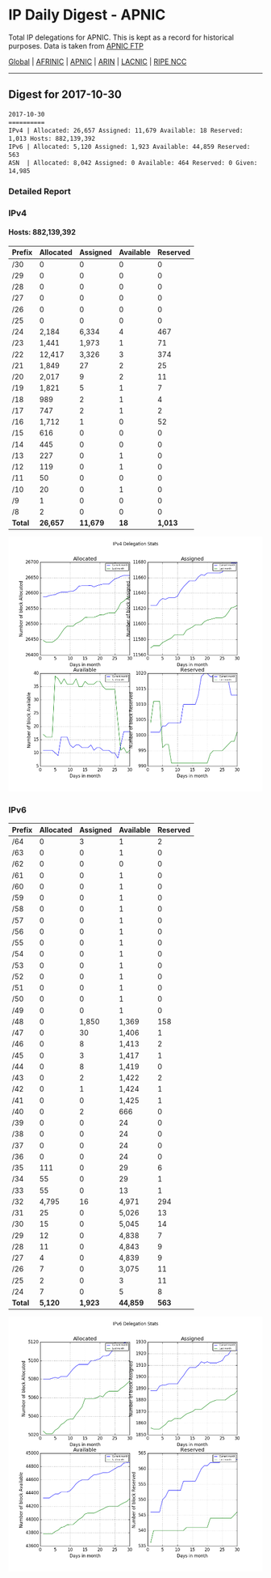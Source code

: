 # IP Daily Digest - APNIC

Total IP delegations for APNIC. This is kept as a record for historical purposes. Data is taken from [APNIC FTP](https://ftp.apnic.net/)

[Global](https://github.com/csmets/IP-Daily-Digest) | [AFRINIC](https://github.com/csmets/IP-Daily-Digest/tree/master/archives/AFRINIC) | [APNIC](https://github.com/csmets/IP-Daily-Digest/tree/master/archives/APNIC) | [ARIN](https://github.com/csmets/IP-Daily-Digest/tree/master/archives/ARIN) | [LACNIC](https://github.com/csmets/IP-Daily-Digest/tree/master/archives/LACNIC) | [RIPE NCC](https://github.com/csmets/IP-Daily-Digest/tree/master/archives/RIPE_NCC)

---

## Digest for 2017-10-30
```
2017-10-30
==========
IPv4 | Allocated: 26,657 Assigned: 11,679 Available: 18 Reserved: 1,013 Hosts: 882,139,392
IPv6 | Allocated: 5,120 Assigned: 1,923 Available: 44,859 Reserved: 563
ASN  | Allocated: 8,042 Assigned: 0 Available: 464 Reserved: 0 Given: 14,985
```

### Detailed Report

### IPv4

#### Hosts: **882,139,392**

| Prefix | Allocated | Assigned | Available | Reserved |
| ----- | ----- | ----- | ----- | ----- |
| /30 | 0 | 0 | 0 | 0 |
| /29 | 0 | 0 | 0 | 0 |
| /28 | 0 | 0 | 0 | 0 |
| /27 | 0 | 0 | 0 | 0 |
| /26 | 0 | 0 | 0 | 0 |
| /25 | 0 | 0 | 0 | 0 |
| /24 | 2,184 | 6,334 | 4 | 467 |
| /23 | 1,441 | 1,973 | 1 | 71 |
| /22 | 12,417 | 3,326 | 3 | 374 |
| /21 | 1,849 | 27 | 2 | 25 |
| /20 | 2,017 | 9 | 2 | 11 |
| /19 | 1,821 | 5 | 1 | 7 |
| /18 | 989 | 2 | 1 | 4 |
| /17 | 747 | 2 | 1 | 2 |
| /16 | 1,712 | 1 | 0 | 52 |
| /15 | 616 | 0 | 0 | 0 |
| /14 | 445 | 0 | 0 | 0 |
| /13 | 227 | 0 | 1 | 0 |
| /12 | 119 | 0 | 1 | 0 |
| /11 | 50 | 0 | 0 | 0 |
| /10 | 20 | 0 | 1 | 0 |
| /9 | 1 | 0 | 0 | 0 |
| /8 | 2 | 0 | 0 | 0 |
| **Total** | **26,657** | **11,679** | **18** | **1,013** |

![ipv4-stats](ipv4-figure.png)

### IPv6

| Prefix | Allocated | Assigned | Available | Reserved |
| ----- | ----- | ----- | ----- | ----- |
| /64 | 0 | 3 | 1 | 2 |
| /63 | 0 | 0 | 1 | 0 |
| /62 | 0 | 0 | 0 | 0 |
| /61 | 0 | 0 | 1 | 0 |
| /60 | 0 | 0 | 1 | 0 |
| /59 | 0 | 0 | 1 | 0 |
| /58 | 0 | 0 | 1 | 0 |
| /57 | 0 | 0 | 1 | 0 |
| /56 | 0 | 0 | 1 | 0 |
| /55 | 0 | 0 | 1 | 0 |
| /54 | 0 | 0 | 1 | 0 |
| /53 | 0 | 0 | 1 | 0 |
| /52 | 0 | 0 | 1 | 0 |
| /51 | 0 | 0 | 1 | 0 |
| /50 | 0 | 0 | 1 | 0 |
| /49 | 0 | 0 | 1 | 0 |
| /48 | 0 | 1,850 | 1,369 | 158 |
| /47 | 0 | 30 | 1,406 | 1 |
| /46 | 0 | 8 | 1,413 | 2 |
| /45 | 0 | 3 | 1,417 | 1 |
| /44 | 0 | 8 | 1,419 | 0 |
| /43 | 0 | 2 | 1,422 | 2 |
| /42 | 0 | 1 | 1,424 | 1 |
| /41 | 0 | 0 | 1,425 | 1 |
| /40 | 0 | 2 | 666 | 0 |
| /39 | 0 | 0 | 24 | 0 |
| /38 | 0 | 0 | 24 | 0 |
| /37 | 0 | 0 | 24 | 0 |
| /36 | 0 | 0 | 24 | 0 |
| /35 | 111 | 0 | 29 | 6 |
| /34 | 55 | 0 | 29 | 1 |
| /33 | 55 | 0 | 13 | 1 |
| /32 | 4,795 | 16 | 4,971 | 294 |
| /31 | 25 | 0 | 5,026 | 13 |
| /30 | 15 | 0 | 5,045 | 14 |
| /29 | 12 | 0 | 4,838 | 7 |
| /28 | 11 | 0 | 4,843 | 9 |
| /27 | 4 | 0 | 4,839 | 9 |
| /26 | 7 | 0 | 3,075 | 11 |
| /25 | 2 | 0 | 3 | 11 |
| /24 | 7 | 0 | 5 | 8 |
| **Total** | **5,120** | **1,923** | **44,859** | **563** |

![ipv6-stats](ipv6-figure.png)
